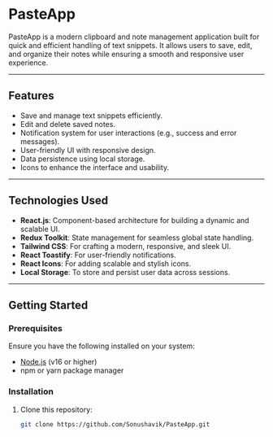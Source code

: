 # **PasteApp**

PasteApp is a modern clipboard and note management application built for quick and efficient handling of text snippets. It allows users to save, edit, and organize their notes while ensuring a smooth and responsive user experience.

---

## **Features**
- Save and manage text snippets efficiently.
- Edit and delete saved notes.
- Notification system for user interactions (e.g., success and error messages).
- User-friendly UI with responsive design.
- Data persistence using local storage.
- Icons to enhance the interface and usability.

---

## **Technologies Used**
- **React.js**: Component-based architecture for building a dynamic and scalable UI.
- **Redux Toolkit**: State management for seamless global state handling.
- **Tailwind CSS**: For crafting a modern, responsive, and sleek UI.
- **React Toastify**: For user-friendly notifications.
- **React Icons**: For adding scalable and stylish icons.
- **Local Storage**: To store and persist user data across sessions.

---

## **Getting Started**

### **Prerequisites**
Ensure you have the following installed on your system:
- [Node.js](https://nodejs.org) (v16 or higher)
- npm or yarn package manager

### **Installation**
1. Clone this repository:
   ```bash
   git clone https://github.com/Sonushavik/PasteApp.git
